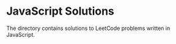 # JavaScript Solutions
The directory contains solutions to LeetCode problems written in JavaScript.
